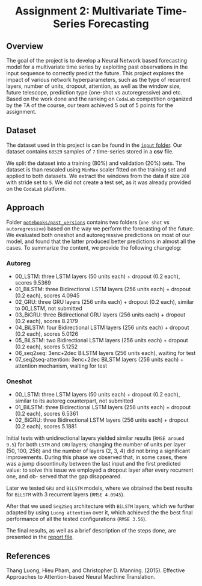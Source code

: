 <h1 align="center"> Assignment 2: Multivariate Time-Series Forecasting</h1>

## Overview
The goal of the project is to develop a Neural Network based forecasting model for a multivariate time series by exploiting past observations in the input sequence to correctly predict the future. This project explores the impact of various network hyperparameters, such as the type of recurrent layers, number of units, dropout, attention, as well as the window size, future telescope, prediction type (one-shot vs autoregressive) and etc. Based on the work done and the ranking on `CodaLab` competition organized by the TA of the course, our team achieved 5 out of 5 points for the assignment. 

## Dataset
The dataset used in this project is can be found in the [`input` folder](input/). Our dataset contains `68529` samples of `7` time-series stored in a **csv** file.

We split the dataset into a training (80%) and validation (20%) sets. The dataset is than rescaled using `MinMax` scaler fitted on the training set and applied to both datasets. We extract the windows from the data if size `200` with stride set to `5`. We did not create a test set, as it was already provided on the `CodaLab` platform.

## Approach
Folder [`notebooks/past_versions`](notebooks/past_versions/) contains two folders (`one shot` vs `autoregressive`) based on the way we perform the forecasting of the future. We evaluated both oneshot and autoregressive predictions on most of our model, and found that the
latter produced better predictions in almost all the cases. To summarize the content, we provide the following changelog:

### Autoreg
- 00_LSTM: three LSTM layers (50 units each) + dropout (0.2 each), scores 9.5369
- 01_BiLSTM: three Bidirectional LSTM layers (256 units each) + dropout (0.2 each), scores 4.0945
- 02_GRU: three GRU layers (256 units each) + dropout (0.2 each), similar to 00_LSTM, not submitted
- 03_BiGRU: three Bidirectional GRU layers (256 units each) + dropout (0.2 each), scores 8.2179
- 04_BiLSTM: four Bidirectional LSTM layers (256 units each) + dropout (0.2 each), scores 5.0126
- 05_BiLSTM: two Bidirectional LSTM layers (256 units each) + dropout (0.2 each), scores 5.1252
- 06_seq2seq: 3enc+2dec BiLSTM layers (256 units each), waiting for test
- 07_seq2seq-attention: 3enc+2dec BiLSTM layers (256 units each) + attention mechanism, waiting for test

### Oneshot
- 00_LSTM: three LSTM layers (50 units each) + dropout (0.2 each), similar to its autoreg counterpart, not submitted
- 01_BiLSTM: three Bidirectional LSTM layers (256 units each) + dropout (0.2 each), scores 6.5361
- 02_BiGRU: three Bidirectional LSTM layers (256 units each) + dropout (0.2 each), scores 5.1881

Initial tests with unidirectional layers yielded similar results (`RMSE around 9.5`) for both `LSTM` and `GRU` layers; changing the number of units per layer (50, 100, 256) and the number of layers (2, 3, 4) did not bring a significant improvements. During this
phase we observed that, in some cases, there was a jump discontinuity between the last input and the first predicted value: to solve this issue we employed a dropout layer after every recurrent one, and ob-
served that the gap disappeared.

Later we tested `GRU` and `BiLSTM` models, where we obtained the best results for `BiLSTM` with 3 recurrent layers (`RMSE 4.0945`).

After that we used `Seq2Seq` architecture  with `BiLSTM` layers, which we further adapted by using `Luong attention` over it, which achieved the the best final performance of all the tested configurations (`RMSE 3.56`).

The final results, as well as a brief description of the steps done, are presented in the [report file](report/tex/main.pdf).

## References
Thang Luong, Hieu Pham, and Christopher D. Manning. (2015). Effective Approaches to Attention-based Neural Machine Translation.